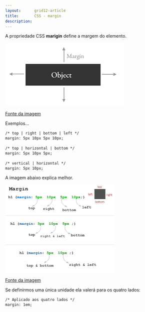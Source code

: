 ```yaml
---
layout:      grid12-article
title:       CSS - margin
description: 
---
```


A propriedade CSS __marigin__ define a margem do elemento.

![CSS marigin](margin-css-web-design-help.gif "CSS marigin" )

[Fonte da imagem](http://www.ironpaper.com/current/2009/09/css-margin-web-design-help/#.VYhtU6PSOis "link-externo")

Exemplos...


    /* top | right | bottom | left */
    margin: 5px 10px 5px 10px;

    /* top | horizontal | bottom */
    margin: 5px 10px 5px; 

    /* vertical | horizontal */
    margin: 5px 10px;


A imagem abaixo explica melhor.

![exemplos da propriedade CSS marigin](margin-css-shorthand.jpg "exemplos da propriedade CSS marigin")

[Fonte da imagem](http://www.mindfreakerstuff.com/2012/12/css3-and-css2-shorthand-guide/ "link-externo")

Se definirmos uma única unidade ela valerá para os quatro lados:

    /* Aplicado aos quatro lados */
    margin: 1em;
